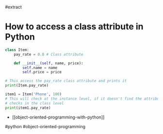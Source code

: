 #extract

# How to access a class attribute in Python

```python
class Item:
    pay_rate = 0.8 # Class attribute

    def __init__(self, name, price):
        self.name = name
        self.price = price

# This access the pay_rate class attribute and prints it
print(Item.pay_rate)

item1 = Item('Phone', 100)
# This will check at the instance level, if it doesn't find the attribute, it
# checks in the class level
print(item1.pay_rate)
```

- [[object-oriented-programming-with-python]]

#python
#object-oriented-programming
